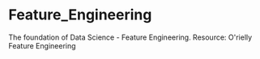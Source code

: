 # Feature_Engineering
The foundation of Data Science - Feature Engineering.
Resource:
O'rielly Feature Engineering
